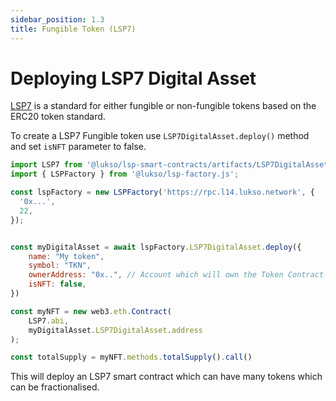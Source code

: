 ```yaml
---
sidebar_position: 1.3
title: Fungible Token (LSP7)
---
```


# Deploying LSP7 Digital Asset

[LSP7](https://github.com/lukso-network/LIPs/blob/main/LSPs/LSP-7-DigitalAsset.md) is a standard for either fungible or non-fungible tokens based on the ERC20 token standard.

To create a LSP7 Fungible token use `LSP7DigitalAsset.deploy()` method and set `isNFT` parameter to false.

```javascript
import LSP7 from '@lukso/lsp-smart-contracts/artifacts/LSP7DigitalAsset.json';
import { LSPFactory } from '@lukso/lsp-factory.js';

const lspFactory = new LSPFactory('https://rpc.l14.lukso.network', {
  '0x...',
  22,
});


const myDigitalAsset = await lspFactory.LSP7DigitalAsset.deploy({
    name: "My token",
    symbol: "TKN",
    ownerAddress: "0x..", // Account which will own the Token Contract
    isNFT: false,
})

const myNFT = new web3.eth.Contract(
    LSP7.abi,
    myDigitalAsset.LSP7DigitalAsset.address
);

const totalSupply = myNFT.methods.totalSupply().call()
```

This will deploy an LSP7 smart contract which can have many tokens which can be fractionalised.
